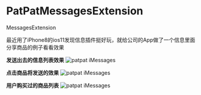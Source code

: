 # PatPatMessagesExtension
MessagesExtension

最近用了iPhone8的ios11发现信息插件挺好玩，就给公司的App做了一个信息里面分享商品的例子看看效果

**发送出去的信息列表效果**
![patpat iMessages](http://7xl48q.com1.z0.glb.clouddn.com/732667BA-26C7-4C4B-8D19-4CA74D45DB6C.png)

**点击商品将发送的效果**
![patpat iMessages](http://7xl48q.com1.z0.glb.clouddn.com/D41B3357-D277-46B2-8415-E8C13DEC469D.png)

**用户购买过的商品列表**
![patpat iMessages](http://7xl48q.com1.z0.glb.clouddn.com/F5913FC8-BAB6-41DD-A82F-37DFF537E788.jpeg)

